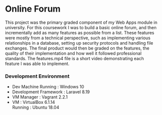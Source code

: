 # Online Forum
This project was the primary graded component of my Web Apps module in university. For this coursework I was to build a basic online forum, and then incrementally add as many features as possible from a list. These features were mostly from a technical perspective, such as implementing various relationships in a database, setting up security protocols and handling file exchanges. The final product would then be graded on the features, the quality of their implementation and how well it followed professional standards. The features.mp4 file is a short video demonstrating each feature I was able to implement.

### Development Environment
- Dev Machine Running : Windows 10
- Development Framework : Laravel 8.19
- VM Manager : Vagrant 2.2.1
- VM : VirtualBox 6.1.14  
Running : Ubuntu 18.04
